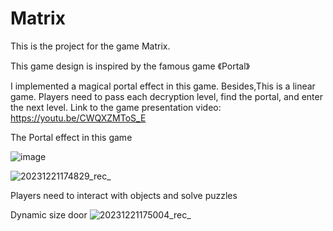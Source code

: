 # Matrix


This is the project for the game Matrix.

This game design is inspired by the famous game 《Portal》

I implemented a magical portal effect in this game. Besides,This is a linear game. Players need to pass each decryption level, find the portal, and enter the next level.
Link to the game presentation video: https://youtu.be/CWQXZMToS_E


The Portal effect in this game

![image](https://github.com/moonstoneG/Matrix/assets/76591064/c3b6ca7e-22ef-4e6c-a771-d761da35c273)

![20231221174829_rec_](https://github.com/moonstoneG/Matrix/assets/76591064/00aa66a9-5cd7-429e-af68-19d45300a49f)



Players need to interact with objects and solve puzzles

Dynamic size door
![20231221175004_rec_](https://github.com/moonstoneG/Matrix/assets/76591064/83bdef3c-1b35-4998-8ee1-d0085e718c6e)
